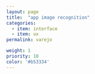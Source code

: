 ```yaml
---
layout: page
title:  "app image recognition"
categories:
  - item: interface
  - item: ux
permalink: varejo

weight: 1
priority: 10
color: '#b53334'
---
```

